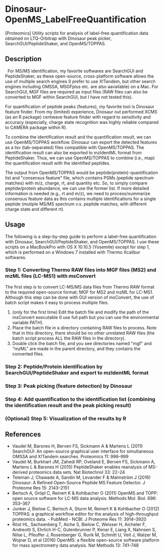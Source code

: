 # Dinosaur-OpenMS_LabelFreeQuantification
[Proteomics] Utility scripts for analysis of label-free quantification data obtained on LTQ-Orbitrap with Dinosaur peak picker, SearchGUI/PeptideShaker, and OpenMS/TOPPAS.

## Description

   For MS/MS identification, my favorite softwares are SearchGUI and PeptideShaker, as these open-source, cross-platform software allows the use of multiple search engines (I prefer to use X!Tandem, but other search engines including OMSSA, MSGFplus etc. are also aavailable) on a Mac. For SearchGUI, MGF files are required as input files (RAW files can also be converted to MGF within SearchGUI, but I have not tested this).

   For quantification of peptide peaks (features), my favorite tool is Dinosaur feature finder. From my (limited) experience, Dnosaur out performed XCMS (as an R package) centwave feature finder with regard to sensitivity and accuracy (especially, charge state recognition was highly reliable compared to CAMERA package within R).

   To combine the identification result and the quantification result, we can use OpenMS/TOPPAS workflow. Dinosaur can export the detected features as a tsv (tab-separated) files compatible with OpenMS/TOPPAS. The identification result can also be exported to mzIdentML format from PeptideShaker. Thus, we can use OpenMS/TOPPAS to combine (i.e., map) the quantification result with the identified peptides.

   The output from OpenMS/TOPPAS would be peptide(protein)-quantification list and "consensus feature" file, which contains PSMs (peptide spectrum matches) with m/z, charge, rt, and quantity etc. So, to simply compare peptide/protein abundance, we can use the former list. If more detailed information is needed (e.g., rt and m/z), we need to process/summarize consensus feature data as this contains multiple identifications for a single peptide (mutiple MS/MS spectrum v.s. peptide matches, with different charge state and different rt).

## Usage
   The following is a step-by-step guide to perform a label-free quantification with Dinosaur, SearchGUI/PeptideShaker, and OpenMS/TOPPAS. I use these scripts on a MacBookPro with OS X 10.10.5 (Yosemite) except for step 1, which is performed on a Windows 7 installed with Thermo Xcalibur softwares.

### Step 1: Converting Thermo RAW files into MGF files (MS2) and mzML files (LC-MS1) with msConvert
The first step is to convert LC-MS/MS data files from Thermo RAW format to the required open-source format; MGF for MS2 and mzML for LC-MS1. Although this step can be done with GUI version of msConvert, the use of batch script makes it easy to process multiple files.

1. (only for the first time) Edit the batch file and modify the path of the msConvert executable (I use full path but you can use the environmental variable PATH).
2. Place the batch file in a directory containing RAW files to process. Note that in this directory, there should be no other unrelated RAW files (the batch script process ALL the RAW files in the directory).
3. Double click the batch file, and you see directories named "mgf" and "mzML" are made in the parent directory, and they contains the converted files.

### Step 2: Peptide/Protein identification by SearchGUI/PeptideShaker and export to mzIdentML format

### Step 3: Peak picking (feature detection) by Dinosaur

### Step 4: Add quantification to the identification list (combining the identification result and the peak picking result)

### (Optional) Step 5: Visualization of the results by R


## References
* Vaudel M, Barsnes H, Berven FS, Sickmann A & Martens L (2011) SearchGUI: An open-source graphical user interface for simultaneous OMSSA and X!Tandem searches. Proteomics 11: 996–999
* Vaudel M, Burkhart JM, Zahedi RP, Oveland E, Berven FS, Sickmann A, Martens L & Barsnes H (2015) PeptideShaker enables reanalysis of MS-derived proteomics data sets. Nat Biotechnol 33: 22–24
* Teleman J, Chawade A, Sandin M, Levander F & Malmström J (2016) Dinosaur: A Refined Open-Source Peptide MS Feature Detector. J Proteome Res 15: 2143–2151
* Bertsch A, Gröpl C, Reinert K & Kohlbacher O (2011) OpenMS and TOPP: open source software for LC-MS data analysis. Methods Mol. Biol. 696: 353–367
* Junker J, Bielow C, Bertsch A, Sturm M, Reinert K & Kohlbacher O (2012) TOPPAS: a graphical workflow editor for the analysis of high-throughput proteomics data. - PubMed - NCBI. J Proteome Res 11: 3914–3920
* Röst HL, Sachsenberg T, Aiche S, Bielow C, Weisser H, Aicheler F, Andreotti S, Ehrlich H-C, Gutenbrunner P, Kenar E, Liang X, Nahnsen S, Nilse L, Pfeuffer J, Rosenberger G, Rurik M, Schmitt U, Veit J, Walzer M, Wojnar D, et al (2016) OpenMS: a flexible open-source software platform for mass spectrometry data analysis. Nat Methods 13: 741–748
